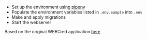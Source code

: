- Set up the environment using [pipenv](https://github.com/pypa/pipenv)
- Populate the environment variables listed in `.env.sample` into `.env`
- Make and apply migrations
- Start the webserver

Based on the original WEBCred application [here](https://github.com/Shriyanshagro/WEBCred)
